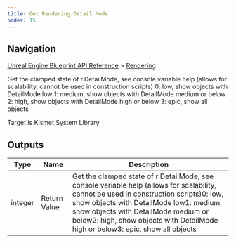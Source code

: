 ```yaml
---
title: Get Rendering Detail Mode
order: 15
---
```

## Navigation

[Unreal Engine Blueprint API Reference](https://dev.epicgames.com/documentation/en-us/unreal-engine/BlueprintAPI) > [Rendering](https://dev.epicgames.com/documentation/en-us/unreal-engine/BlueprintAPI/Rendering)

Get the clamped state of r.DetailMode, see console variable help (allows for scalability, cannot be used in construction scripts)
0: low, show objects with DetailMode low
1: medium, show objects with DetailMode medium or below
2: high, show objects with DetailMode high or below
3: epic, show all objects

Target is Kismet System Library

## Outputs

| Type | Name | Description |
| --- | --- | --- |
| integer | Return Value | Get the clamped state of r.DetailMode, see console variable help (allows for scalability, cannot be used in construction scripts)0: low, show objects with DetailMode low1: medium, show objects with DetailMode medium or below2: high, show objects with DetailMode high or below3: epic, show all objects |
